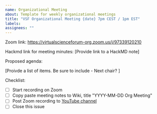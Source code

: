 ```yaml
---
name: Organizational Meeting
about: Template for weekly organizational meetings
title: "VSF Organizational Meeting {date} 7pm CEST / 1pm EST"
labels: 
assignees: ""
---
```


Zoom link:  https://virtualscienceforum-org.zoom.us/j/97339120210

Hackmd link for meeting minutes: [Provide link to a HackMD note]

Proposed agenda:

[Proivde a list of items. Be sure to include - Next chair? ]

Checklist:
- [ ] Start recording on Zoom
- [ ] Copy paste meeting notes to Wiki, title "YYYY-MM-DD Org Meeting"
- [ ] Post Zoom recording to [YouTube channel](https://www.youtube.com/channel/UCvQEx4iW7u_x3jX742kUZLw)
- [ ] Close this issue
